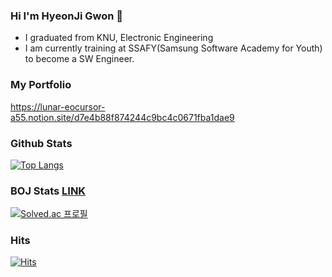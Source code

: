 ### Hi I'm HyeonJi Gwon 👋

- I graduated from KNU, Electronic Engineering
- I am currently training at SSAFY(Samsung Software Academy for Youth) to become a SW Engineer.

### My Portfolio

https://lunar-eocursor-a55.notion.site/d7e4b88f874244c9bc4c0671fba1dae9

<!-- ### Github Stats

[![Anurag's github stats](https://github-readme-stats.vercel.app/api?username=GwonHJ)](https://github.com/anuraghazra/github-readme-stats) -->

### Github Stats

<!-- [![Anurag's github stats](https://github-readme-stats.vercel.app/api?username=GwonHJ)](https://github.com/anuraghazra/github-readme-stats) -->

[![Top Langs](https://github-readme-stats.vercel.app/api/top-langs/?username=GwonHJ&layout=compact)](https://github.com/anuraghazra/github-readme-stats)



### BOJ Stats [LINK](https://www.acmicpc.net/ranklist/university)
[![Solved.ac
프로필](http://mazassumnida.wtf/api/v2/generate_badge?boj=dnl7qjs)](https://solved.ac/dnl7qjs)


### Hits
[![Hits](https://hits.seeyoufarm.com/api/count/incr/badge.svg?url=https%3A%2F%2Fgithub.com%2Fdnl7qjs&count_bg=%2379C83D&title_bg=%23555555&icon=&icon_color=%23E7E7E7&title=hits&edge_flat=false)](https://hits.seeyoufarm.com)

<!--
**GwonHJ/GwonHJ** is a ✨ _special_ ✨ repository because its `README.md` (this file) appears on your GitHub profile.



Here are some ideas to get you started:

- 🔭 I’m currently working on ...
- 🌱 I’m currently learning ...
- 👯 I’m looking to collaborate on ...
- 🤔 I’m looking for help with ...
- 💬 Ask me about ...
- 📫 How to reach me: ...
- 😄 Pronouns: ...
- ⚡ Fun fact: ...
-->
